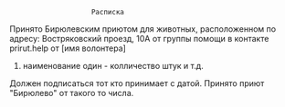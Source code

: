                         Расписка

Принято Бирюлевским приютом для животных, расположенном по адресу: Востряковский проезд, 10А от группы помощи в контакте prirut.help от [имя волонтера]

1) наименование один - колличество штук
и т.д.

Должен подписаться тот кто принимает с датой.
Принято приют "Бирюлево" от такого то числа.